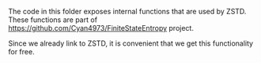 The code in this folder exposes internal functions that are used by ZSTD.
These functions are part of https://github.com/Cyan4973/FiniteStateEntropy project.

Since we already link to ZSTD, it is convenient that we get this functionality for free.